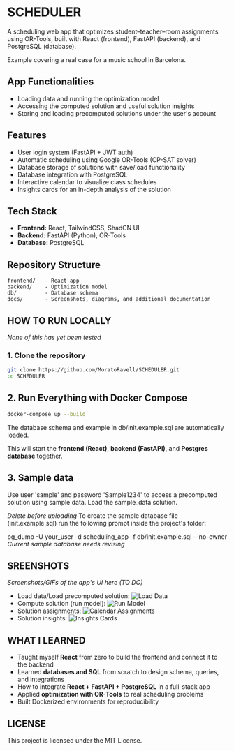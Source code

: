 # SCHEDULER
A scheduling web app that optimizes student–teacher–room assignments using OR-Tools, built with React (frontend), FastAPI (backend), and PostgreSQL (database).

Example covering a real case for a music school in Barcelona.

## App Functionalities
- Loading data and running the optimization model
- Accessing the computed solution and useful solution insights
- Storing and loading precomputed solutions under the user's account

## Features
- User login system (FastAPI + JWT auth)
- Automatic scheduling using Google OR-Tools (CP-SAT solver)
- Database storage of solutions with save/load functionality
- Database integration with PostgreSQL
- Interactive calendar to visualize class schedules
- Insights cards for an in-depth analysis of the solution

## Tech Stack
- **Frontend:** React, TailwindCSS, ShadCN UI
- **Backend:** FastAPI (Python), OR-Tools
- **Database:** PostgreSQL

## Repository Structure
```
frontend/   - React app
backend/    - Optimization model
db/         - Database schema
docs/       - Screenshots, diagrams, and additional documentation
```


## HOW TO RUN LOCALLY
_None of this has yet been tested_

### 1. Clone the repository
```bash
git clone https://github.com/MoratoRavell/SCHEDULER.git
cd SCHEDULER
```
## 2. Run Everything with Docker Compose
```bash
docker-compose up --build
```
The database schema and example in db/init.example.sql are automatically loaded.

This will start the **frontend (React)**, **backend (FastAPI)**, and **Postgres database** together.

## 3. Sample data
Use user 'sample' and password 'Sample1234' to access a precomputed solution using sample data. Load the sample_data solution.

_Delete before uploading_
To create the sample database file (init.example.sql) run the following prompt inside the project's folder:

pg_dump -U your_user -d scheduling_app -f db/init.example.sql --no-owner
_Current sample database needs revising_



## SREENSHOTS
_Screenshots/GIFs of the app's UI here (TO DO)_  
- Load data/Load precomputed solution:
![Load Data](screenshots/load_data.png)
- Compute solution (run model):
![Run Model](screenshots/run_model.png)
- Solution assignments:
![Calendar Assignments](screenshots/solution_assignments.png)
- Solution insights:
![Insights Cards](screenshots/solution_insights.png)



## WHAT I LEARNED
- Taught myself **React** from zero to build the frontend and connect it to the backend
- Learned **databases and SQL** from scratch to design schema, queries, and integrations
- How to integrate **React + FastAPI + PostgreSQL** in a full-stack app
- Applied **optimization with OR-Tools** to real scheduling problems
- Built Dockerized environments for reproducibility



## LICENSE
This project is licensed under the MIT License.
